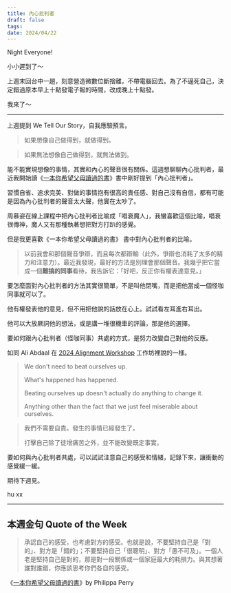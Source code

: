 ```yaml
---
title: 內心批判者
draft: false
tags: 
date: 2024/04/22
---
```

Night Everyone!

小小遲到了～

上週末回台中一趟，刻意營造微數位斷捨離，不帶電腦回去。為了不逼死自己，決定錯過原本早上十點發電子報的時間，改成晚上十點發。

我來了～

---

上週提到 We Tell Our Story，自我應驗預言。

> 如果想像自己做得到，就做得到。

> 如果無法想像自己做得到，就無法做到。

能不能實現想像的事情，其實和內心的聲音很有關係。這週想聊聊內心批判者，最近我開始讀《[一本你希望父母讀過的書](https://r10.to/hkYQ88)》書中剛好提到「內心批判者」。

習慣自省、追求完美、對做的事情抱有很高的責任感、對自己沒有自信，都有可能是因為內心批判者的聲音太大聲，他實在太吵了。

周慕姿在線上課程中把內心批判者比喻成「唱衰魔人」，我蠻喜歡這個比喻，唱衰很傳神，魔人又有那種執著想把對方打趴的感覺。

但是我更喜歡《一本你希望父母讀過的書》 書中對內心批判者的比喻。

> 以前我會和那個聲音爭辯，而且每次都辯輸（此外，爭辯也消耗了太多的精力和注意力）。最近我發現，最好的方法是別理會那個聲音。我幾乎把它當成一個**難搞的同事**看待，我告訴它：「好吧，反正你有權表達意見。」

要怎麼面對內心批判者的方法其實很簡單，不是叫他閉嘴，而是把他當成一個怪咖同事就可以了。

他有權發表他的意見，但不用把他說的話放在心上。試試看左耳進右耳出。

他可以大放厥詞他的想法，或是講一堆很機車的評論，那是他的選擇。

要如何跟內心批判者（怪咖同事）共處的方式，是努力改變自己對他的反應。

如同 Ali Abdaal 在 [2024 Alignment Workshop](https://www.productivitylab.com/alignment-workshop?) 工作坊裡說的一樣。

> We don't need to beat ourselves up.  
>   
> What's happened has happened.  
>   
> Beating ourselves up doesn't actually do anything to change it.  
>   
> Anything other than the fact that we just feel miserable about ourselves.

> 我們不需要自責。發生的事情已經發生了。  
>   
> 打擊自己除了徒增痛苦之外，並不能改變既定事實。

要如何與內心批判者共處，可以試試注意自己的感受和情緒，記錄下來，讓衝動的感覺緩一緩。

期待下週見。

hu xx

---

## 本週金句 Quote of the Week

> 承認自己的感受，也考慮對方的感受。也就是說，不要堅持自己是「對的」、對方是「錯的」；不要堅持自己「很聰明」、對方「愚不可及」。一個人老是堅持自己是對的，那是對一段關係或一個家庭最大的耗損力。與其想著誰對誰錯，你應該思考你們各自的感受。

《[一本你希望父母讀過的書](https://r10.to/hkYQ88)》by Philippa Perry